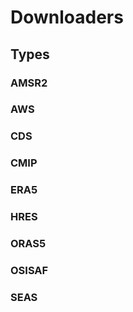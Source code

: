 # Downloaders

## Types

### AMSR2
### AWS
### CDS
### CMIP
### ERA5
### HRES
### ORAS5
### OSISAF
### SEAS
